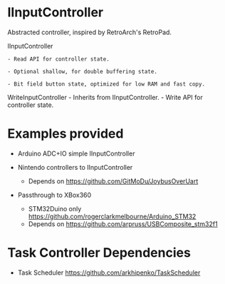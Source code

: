 # IInputController

Abstracted controller, inspired by RetroArch's RetroPad.

IInputController

	- Read API for controller state.

	- Optional shallow, for double buffering state.

	- Bit field button state, optimized for low RAM and fast copy.

WriteInputController
	- Inherits from IInputController.
	- Write API for controller state.



# Examples provided

- Arduino ADC+IO simple IInputController

- Nintendo controllers to IInputController
	- Depends on https://github.com/GitMoDu/JoybusOverUart

- Passthrough to XBox360
	- STM32Duino only https://github.com/rogerclarkmelbourne/Arduino_STM32
	- Depends on https://github.com/arpruss/USBComposite_stm32f1


# Task Controller Dependencies

- Task Scheduler https://github.com/arkhipenko/TaskScheduler

